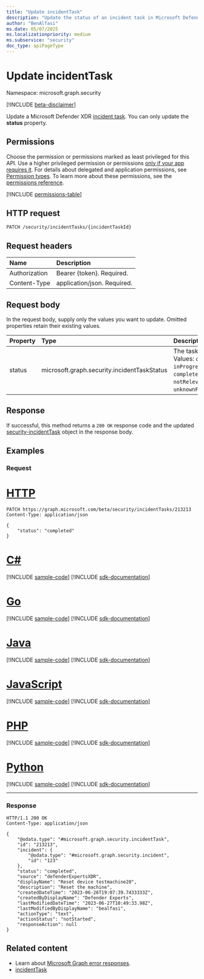 ```yaml
---
title: "Update incidentTask"
description: "Update the status of an incident task in Microsoft Defender XDR."
author: "BenAlfasi"
ms.date: 05/07/2025
ms.localizationpriority: medium
ms.subservice: "security"
doc_type: apiPageType
---
```


# Update incidentTask

Namespace: microsoft.graph.security

[!INCLUDE [beta-disclaimer](../../includes/beta-disclaimer.md)]

Update a Microsoft Defender XDR [incident task](../resources/security-incidenttask.md). You can only update the **status** property.

## Permissions

Choose the permission or permissions marked as least privileged for this API. Use a higher privileged permission or permissions [only if your app requires it](/graph/permissions-overview#best-practices-for-using-microsoft-graph-permissions). For details about delegated and application permissions, see [Permission types](/graph/permissions-overview#permission-types). To learn more about these permissions, see the [permissions reference](/graph/permissions-reference).

<!-- {
  "blockType": "permissions",
  "name": "security-incidenttask-update-permissions"
}
-->
[!INCLUDE [permissions-table](../includes/permissions/security-incidenttask-update-permissions.md)]

## HTTP request

<!-- {
  "blockType": "ignored"
}
-->
``` http
PATCH /security/incidentTasks/{incidentTaskId}
```

## Request headers

|Name|Description|
|:---|:---|
|Authorization|Bearer {token}. Required.|
|Content-Type|application/json. Required.|

## Request body

In the request body, supply only the values you want to update. Omitted properties retain their existing values.

|Property|Type|Description|
|:---|:---|:---|
|status|microsoft.graph.security.incidentTaskStatus|The task status. Values: `open`, `inProgress`, `completed`, `failed`, `notRelevant`, `unknownFutureValue`.|

## Response

If successful, this method returns a `200 OK` response code and the updated [security-incidentTask](../resources/security-incidenttask.md) object in the response body.

## Examples

### Request
# [HTTP](#tab/http)
<!-- {
  "blockType": "request",
  "name": "update_incidenttask"
}
-->
``` http
PATCH https://graph.microsoft.com/beta/security/incidentTasks/213213
Content-Type: application/json

{
    "status": "completed"
}
```

# [C#](#tab/csharp)
[!INCLUDE [sample-code](../includes/snippets/csharp/update-incidenttask-csharp-snippets.md)]
[!INCLUDE [sdk-documentation](../includes/snippets/snippets-sdk-documentation-link.md)]

# [Go](#tab/go)
[!INCLUDE [sample-code](../includes/snippets/go/update-incidenttask-go-snippets.md)]
[!INCLUDE [sdk-documentation](../includes/snippets/snippets-sdk-documentation-link.md)]

# [Java](#tab/java)
[!INCLUDE [sample-code](../includes/snippets/java/update-incidenttask-java-snippets.md)]
[!INCLUDE [sdk-documentation](../includes/snippets/snippets-sdk-documentation-link.md)]

# [JavaScript](#tab/javascript)
[!INCLUDE [sample-code](../includes/snippets/javascript/update-incidenttask-javascript-snippets.md)]
[!INCLUDE [sdk-documentation](../includes/snippets/snippets-sdk-documentation-link.md)]

# [PHP](#tab/php)
[!INCLUDE [sample-code](../includes/snippets/php/update-incidenttask-php-snippets.md)]
[!INCLUDE [sdk-documentation](../includes/snippets/snippets-sdk-documentation-link.md)]

# [Python](#tab/python)
[!INCLUDE [sample-code](../includes/snippets/python/update-incidenttask-python-snippets.md)]
[!INCLUDE [sdk-documentation](../includes/snippets/snippets-sdk-documentation-link.md)]

---

### Response
<!-- {
  "blockType": "response",
  "name": "update_incidenttask",
  "truncated": false,
  "@odata.type": "microsoft.graph.security.incidentTask"
}
-->
``` http
HTTP/1.1 200 OK
Content-Type: application/json

{
    "@odata.type": "#microsoft.graph.security.incidentTask",
    "id": "213213",
    "incident": {
        "@odata.type": "#microsoft.graph.security.incident",
        "id": "123"
    },
    "status": "completed",
    "source": "defenderExpertsXDR",
    "displayName": "Reset device testmachine20",
    "description": "Reset the machine",
    "createdDateTime": "2023-06-26T19:07:39.7433333Z",
    "createdByDisplayName": "Defender Experts",
    "lastModifiedDateTime": "2023-06-27T10:49:33.98Z",
    "lastModifiedByDisplayName": "bealfasi",
    "actionType": "text",
    "actionStatus": "notStarted",
    "responseAction": null
}
```

## Related content

- Learn about [Microsoft Graph error responses](/graph/errors).
- [incidentTask](../resources/security-incidenttask.md)
